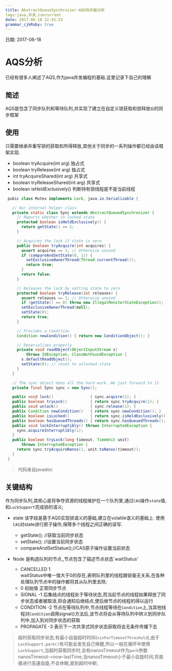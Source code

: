 ```yaml
---
title: AbstractQueueSynchroizer-AQS同步器分析 
tags:java,并发,concurrent
date: 2017-06-18 22:43:23
grammar_cjkRuby: true
---
```

日期: 2017-06-18 
# AQS分析
已经有很多人阐述了AQS,作为java并发编程的基础.这里记录下自己的理解
## 简述
AQS是包含了同步队列和等待队列,并实现了建立在自定义锁获取和锁释放`后`的同步框架
## 使用
只需要继承并重写锁的获取和所得释放,其他关于同步的一系列操作都已经由该框架实现.
*  boolean tryAcquire(int arg) 独占式
*  boolean tryRelease(int arg) 独占式
*  int tryAcquireShared(int arg) 共享式
*  boolean tryReleaseShared(int arg) 共享式
*  boolean isHeldExclusively() 判断持有锁线程是不是当前线程
```java
 pubic class Mutex implements Lock, java.io.Serializable {

   // Our internal helper class
   private static class Sync extends AbstractQueuedSynchronizer {
     // Reports whether in locked state
     protected boolean isHeldExclusively() {
       return getState() == 1;
     }

     // Acquires the lock if state is zero
     public boolean tryAcquire(int acquires) {
       assert acquires == 1; // Otherwise unused
       if (compareAndSetState(0, 1)) {
         setExclusiveOwnerThread(Thread.currentThread());
         return true;
       }
       return false;
     }

     // Releases the lock by setting state to zero
     protected boolean tryRelease(int releases) {
       assert releases == 1; // Otherwise unused
       if (getState() == 0) throw new IllegalMonitorStateException();
       setExclusiveOwnerThread(null);
       setState(0);
       return true;
     }

     // Provides a Condition
     Condition newCondition() { return new ConditionObject(); }

     // Deserializes properly
     private void readObject(ObjectInputStream s)
         throws IOException, ClassNotFoundException {
       s.defaultReadObject();
       setState(0); // reset to unlocked state
     }
   }

   // The sync object does all the hard work. We just forward to it.
   private final Sync sync = new Sync();

   public void lock()                { sync.acquire(1); }
   public boolean tryLock()          { return sync.tryAcquire(1); }
   public void unlock()              { sync.release(1); }
   public Condition newCondition()   { return sync.newCondition(); }
   public boolean isLocked()         { return sync.isHeldExclusively(); }
   public boolean hasQueuedThreads() { return sync.hasQueuedThreads(); }
   public void lockInterruptibly() throws InterruptedException {
     sync.acquireInterruptibly(1);
   }
   public boolean tryLock(long timeout, TimeUnit unit)
       throws InterruptedException {
     return sync.tryAcquireNanos(1, unit.toNanos(timeout));
   }
 }
```

> 代码来自javadoc

## 关键结构
作为同步队列,其核心是将争夺资源的线程维护在一个队列里,通过`CAS`操作`state`值,和`LuckSupport`完成锁的语义;
* state 
该字段是基于AQS实现锁语义的基础,建立在volatile语义的基础上. 使用`CAS`对state进行原子操作,保障多个线程之间正确的读写.
	* getState(); //获取当前同步状态
	* setState(); //设置当前同步状态
	* compareAndSetStatue();//CAS原子操作设置当前状态
* Node
是构造队列的节点,,节点包含了描述节点状态`waitStatus'
	
	* CANCELLED 1		
	waitStatus中唯一值大于0的存在,表明队列里的线程跟锁毫无关系,在各种处理队列节点中的操作都将其从队列里去除;
	*  0 
	初始值 正常同步节点
	* SIGNAL -1
	后集结点的线程处于等待状态,而当前节点的线程如果释放了同步状态或者被取消,将会通知后继结点,使后继节点的线程的得以运行
	* CONDITION -2
	节点在等待队列中,节点线程等待在`Condition`上,当其他线程对`Condition`调用signal()方法后,该节点将会从等待队列中转义到同步队列中,加入到对同步状态的获取
	* PROPAGATE -3
	表示下一次共享式同步状态获取将会无条件传播下去
	


> 超时获取同步状态,有最小自旋超时时间(`sinForTimeoutThreshold`),由于`LockSupport.park()`有可能会发生自己唤醒,所以一般在循环中使用`LockSupport`,当超时获取同步时,会有nanosTimeout作为`park`参数 nanosTimeout-=now-lastTime,当nanosTimeout小于最小自旋时间,将直接进行高速自旋,不会休眠,直到超时中断;

		 
		




